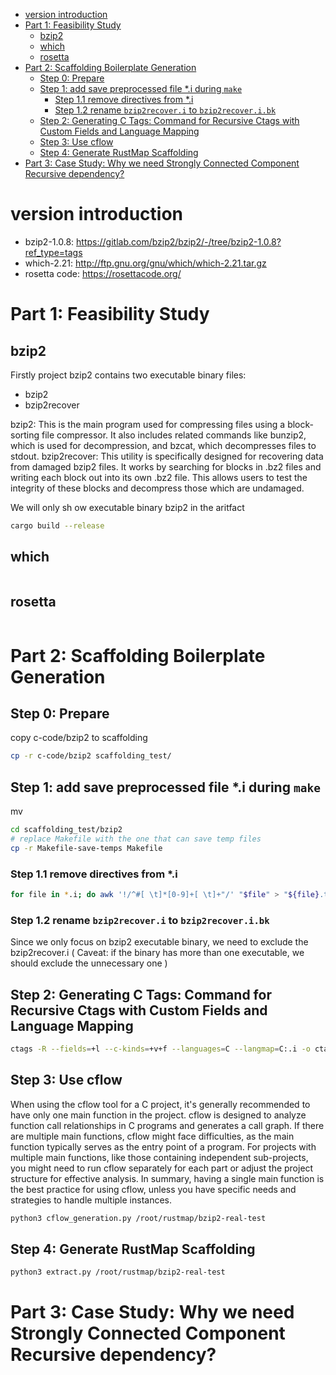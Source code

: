 - [version introduction](#version-introduction)
- [Part 1: Feasibility Study](#part-1-feasibility-study)
  - [bzip2](#bzip2)
  - [which](#which)
  - [rosetta](#rosetta)
- [Part 2: Scaffolding Boilerplate Generation](#part-2-scaffolding-boilerplate-generation)
  - [Step 0: Prepare](#step-0-prepare)
  - [Step 1: add save preprocessed file \*.i during `make`](#step-1-add-save-preprocessed-file-i-during-make)
    - [Step 1.1 remove directives from \*.i](#step-11-remove-directives-from-i)
    - [Step 1.2 rename `bzip2recover.i` to `bzip2recover.i.bk`](#step-12-rename-bzip2recoveri-to-bzip2recoveribk)
  - [Step 2: Generating C Tags: Command for Recursive Ctags with Custom Fields and Language Mapping](#step-2-generating-c-tags-command-for-recursive-ctags-with-custom-fields-and-language-mapping)
  - [Step 3: Use cflow](#step-3-use-cflow)
  - [Step 4: Generate RustMap Scaffolding](#step-4-generate-rustmap-scaffolding)
- [Part 3: Case Study: Why we need Strongly Connected Component Recursive dependency?](#part-3-case-study-why-we-need-strongly-connected-component-recursive-dependency)

# version introduction
- bzip2-1.0.8:  https://gitlab.com/bzip2/bzip2/-/tree/bzip2-1.0.8?ref_type=tags 
- which-2.21: http://ftp.gnu.org/gnu/which/which-2.21.tar.gz
- rosetta code: https://rosettacode.org/


# Part 1: Feasibility Study
## bzip2
Firstly project bzip2 contains two executable binary files:
- bzip2
- bzip2recover

bzip2: This is the main program used for compressing files using a block-sorting file compressor. It also includes related commands like bunzip2, which is used for decompression, and bzcat, which decompresses files to stdout​​​​.
bzip2recover: This utility is specifically designed for recovering data from damaged bzip2 files. It works by searching for blocks in .bz2 files and writing each block out into its own .bz2 file. This allows users to test the integrity of these blocks and decompress those which are undamaged​​.

We will only sh
ow executable binary bzip2 in the aritfact

```bash
cargo build --release
```

## which  
```bash

```

## rosetta   
```bash

```



# Part 2: Scaffolding Boilerplate Generation 

## Step 0: Prepare
copy c-code/bzip2 to scaffolding
```bash
cp -r c-code/bzip2 scaffolding_test/
```

## Step 1: add save preprocessed file *.i during `make`   

mv
```bash
cd scaffolding_test/bzip2
# replace Makefile with the one that can save temp files
cp -r Makefile-save-temps Makefile
```

### Step 1.1 remove directives from *.i
 
```bash
for file in *.i; do awk '!/^#[ \t]*[0-9]+[ \t]+"/' "$file" > "${file}.tmp" && mv "${file}.tmp" "$file"; done

```

### Step 1.2 rename `bzip2recover.i` to `bzip2recover.i.bk`

Since we only focus on bzip2 executable binary, we need to exclude the bzip2recover.i
( Caveat: if the binary has more than one executable, we should exclude the unnecessary one )

## Step 2: Generating C Tags: Command for Recursive Ctags with Custom Fields and Language Mapping
   
```bash
ctags -R --fields=+l --c-kinds=+v+f --languages=C --langmap=C:.i -o ctagop.txt 
```

   
## Step 3: Use cflow

When using the cflow tool for a C project, it's generally recommended to have only one main function in the project. cflow is designed to analyze function call relationships in C programs and generates a call graph. If there are multiple main functions, cflow might face difficulties, as the main function typically serves as the entry point of a program. For projects with multiple main functions, like those containing independent sub-projects, you might need to run cflow separately for each part or adjust the project structure for effective analysis. In summary, having a single main function is the best practice for using cflow, unless you have specific needs and strategies to handle multiple instances.  


```bash
python3 cflow_generation.py /root/rustmap/bzip2-real-test
```



## Step 4: Generate RustMap Scaffolding
```bash
python3 extract.py /root/rustmap/bzip2-real-test
```

# Part 3: Case Study: Why we need Strongly Connected Component Recursive dependency?

 